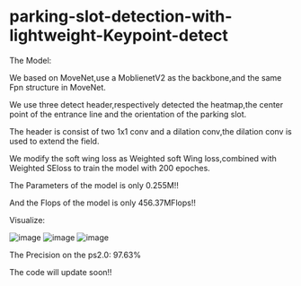 # parking-slot-detection-with-lightweight-Keypoint-detect
The Model:

We based on MoveNet,use a MoblienetV2 as the backbone,and the same Fpn structure in MoveNet.

We use three detect header,respectively detected the heatmap,the center point of the entrance line and the orientation of the parking slot.

The header is consist of two 1x1 conv and a dilation conv,the dilation conv is used to extend the field.

We modify the soft wing loss as Weighted soft Wing loss,combined with Weighted SEloss to train the model with 200 epoches.

The Parameters of the model is only 0.255M!!

And the Flops of the model is only 456.37MFlops!!


Visualize:

![image](https://user-images.githubusercontent.com/61531491/157662799-3d8935d4-ae07-4f8a-80f4-0bfec716099d.png)
![image](https://user-images.githubusercontent.com/61531491/157663050-a6b96790-c8b9-448a-b72a-d659df829f28.png)
![image](https://user-images.githubusercontent.com/61531491/157663112-d513adc6-28d4-4ce4-892f-96c3fd0ba61d.png)


The Precision on the ps2.0: 97.63%


The code will update soon!!
